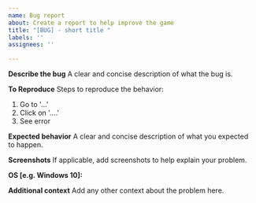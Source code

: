 ```yaml
---
name: Bug report
about: Create a report to help improve the game
title: "[BUG] - short title "
labels: ''
assignees: ''

---
```


**Describe the bug**
A clear and concise description of what the bug is.

**To Reproduce**
Steps to reproduce the behavior:
1. Go to '...'
2. Click on '....'
3. See error

**Expected behavior**
A clear and concise description of what you expected to happen.

**Screenshots**
If applicable, add screenshots to help explain your problem.

**OS [e.g. Windows 10]:**




**Additional context**
Add any other context about the problem here.
